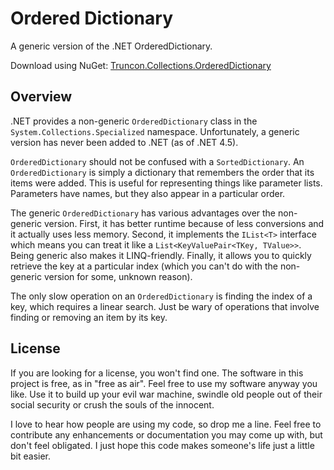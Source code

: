 Ordered Dictionary
=====================================

A generic version of the .NET OrderedDictionary.

Download using NuGet: [Truncon.Collections.OrderedDictionary](http://www.nuget.org/packages/Truncon.Collections/)

## Overview
.NET provides a non-generic `OrderedDictionary` class in the `System.Collections.Specialized` namespace. Unfortunately, a generic version has never been added to .NET (as of .NET 4.5).

`OrderedDictionary` should not be confused with a `SortedDictionary`. An `OrderedDictionary` is simply a dictionary that remembers the order that its items were added. This is useful for representing things like parameter lists. Parameters have names, but they also appear in a particular order.

The generic `OrderedDictionary` has various advantages over the non-generic version. First, it has better runtime because of less conversions and it actually uses less memory. Second, it implements the `IList<T>` interface which means you can treat it like a `List<KeyValuePair<TKey, TValue>>`. Being generic also makes it LINQ-friendly. Finally, it allows you to quickly retrieve the key at a particular index (which you can't do with the non-generic version for some, unknown reason).

The only slow operation on an `OrderedDictionary` is finding the index of a key, which requires a linear search. Just be wary of operations that involve finding or removing an item by its key.

## License
If you are looking for a license, you won't find one. The software in this project is free, as in "free as air". Feel free to use my software anyway you like. Use it to build up your evil war machine, swindle old people out of their social security or crush the souls of the innocent.

I love to hear how people are using my code, so drop me a line. Feel free to contribute any enhancements or documentation you may come up with, but don't feel obligated. I just hope this code makes someone's life just a little bit easier.
